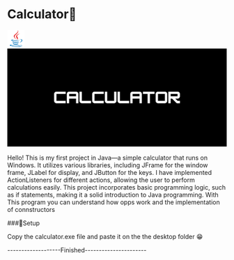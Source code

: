 # Calculator🧮

<a href="https://www.java.com" target="_blank" rel="noreferrer"> <img src="https://raw.githubusercontent.com/devicons/devicon/master/icons/java/java-original.svg" alt="java" width="40" height="40"/> </a> 
<img src="CALCULATOR.png"></img>


Hello!
This is my first project in Java—a simple calculator that runs on Windows. 
It utilizes various libraries, including JFrame for the window frame, JLabel for display, and JButton for the keys. 
I have implemented ActionListeners for different actions, allowing the user to perform calculations easily. 
This project incorporates basic programming logic, such as if statements, making it a solid introduction to Java programming.
With This program you can understand how opps work and the implementation of connstructors


###🚀Setup

Copy the calculator.exe file and paste it on the the desktop folder 😁

-------------------Finished----------------------
